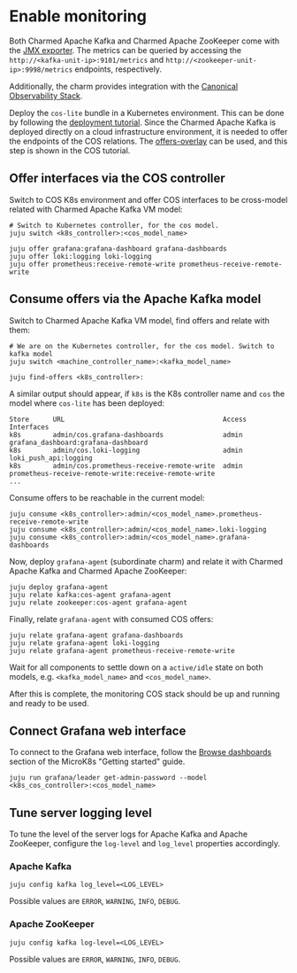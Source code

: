 # Enable monitoring

Both Charmed Apache Kafka and Charmed Apache ZooKeeper come with the [JMX exporter](https://github.com/prometheus/jmx_exporter/).
The metrics can be queried by accessing the `http://<kafka-unit-ip>:9101/metrics` and `http://<zookeeper-unit-ip>:9998/metrics` endpoints, respectively.

Additionally, the charm provides integration with the [Canonical Observability Stack](https://charmhub.io/topics/canonical-observability-stack).

Deploy the `cos-lite` bundle in a Kubernetes environment. This can be done by following the
[deployment tutorial](https://charmhub.io/topics/canonical-observability-stack/tutorials/install-microk8s).
Since the Charmed Apache Kafka is deployed directly on a cloud infrastructure environment, it is 
needed to offer the endpoints of the COS relations. The [offers-overlay](https://github.com/canonical/cos-lite-bundle/blob/main/overlays/offers-overlay.yaml)
can be used, and this step is shown in the COS tutorial.

## Offer interfaces via the COS controller

Switch to COS K8s environment and offer COS interfaces to be cross-model related with Charmed Apache Kafka VM model:

```shell
# Switch to Kubernetes controller, for the cos model.
juju switch <k8s_controller>:<cos_model_name>

juju offer grafana:grafana-dashboard grafana-dashboards
juju offer loki:logging loki-logging
juju offer prometheus:receive-remote-write prometheus-receive-remote-write
```

## Consume offers via the Apache Kafka model

Switch to Charmed Apache Kafka VM model, find offers and relate with them:

```shell
# We are on the Kubernetes controller, for the cos model. Switch to kafka model
juju switch <machine_controller_name>:<kafka_model_name>

juju find-offers <k8s_controller>:
```

A similar output should appear, if `k8s` is the K8s controller name and `cos` the model where `cos-lite` has been deployed:

```shell
Store      URL                                        Access  Interfaces
k8s        admin/cos.grafana-dashboards               admin   grafana_dashboard:grafana-dashboard
k8s        admin/cos.loki-logging                     admin   loki_push_api:logging
k8s        admin/cos.prometheus-receive-remote-write  admin   prometheus-receive-remote-write:receive-remote-write
...
```

Consume offers to be reachable in the current model:

```shell
juju consume <k8s_controller>:admin/<cos_model_name>.prometheus-receive-remote-write
juju consume <k8s_controller>:admin/<cos_model_name>.loki-logging
juju consume <k8s_controller>:admin/<cos_model_name>.grafana-dashboards
```

Now, deploy `grafana-agent` (subordinate charm) and relate it with Charmed Apache Kafka and Charmed Apache ZooKeeper:

```shell
juju deploy grafana-agent
juju relate kafka:cos-agent grafana-agent
juju relate zookeeper:cos-agent grafana-agent
```

Finally, relate `grafana-agent` with consumed COS offers:

```
juju relate grafana-agent grafana-dashboards
juju relate grafana-agent loki-logging
juju relate grafana-agent prometheus-receive-remote-write
```

Wait for all components to settle down on a `active/idle` state on both 
models, e.g. `<kafka_model_name>` and `<cos_model_name>`.

After this is complete, the monitoring COS stack should be up and running and ready to be used. 

## Connect Grafana web interface

To connect to the Grafana web interface, follow the [Browse dashboards](https://charmhub.io/topics/canonical-observability-stack/tutorials/install-microk8s?_ga=2.201254254.1948444620.1704703837-757109492.1701777558#heading--browse-dashboards) section of the MicroK8s "Getting started" guide.

```shell
juju run grafana/leader get-admin-password --model <k8s_cos_controller>:<cos_model_name>
```

## Tune server logging level

To tune the level of the server logs for Apache Kafka and Apache ZooKeeper, configure the `log-level` and `log_level` properties accordingly.

### Apache Kafka 

```
juju config kafka log_level=<LOG_LEVEL>
```

Possible values are `ERROR`, `WARNING`, `INFO`, `DEBUG`.

### Apache ZooKeeper

```
juju config kafka log-level=<LOG_LEVEL>
```

Possible values are `ERROR`, `WARNING`, `INFO`, `DEBUG`.